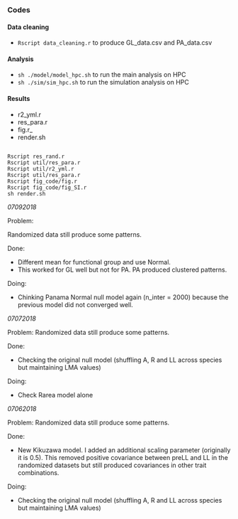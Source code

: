 ### Codes

#### Data cleaning  
- `Rscript data_cleaning.r` to produce GL_data.csv and PA_data.csv

#### Analysis
- `sh ./model/model_hpc.sh` to run the main analysis on HPC
- `sh ./sim/sim_hpc.sh` to run the simulation analysis on HPC

#### Results

- r2_yml.r
- res_para.r
- fig.r_
- render.sh

```{r}

Rscript res_rand.r
Rscript util/res_para.r
Rscript util/r2_yml.r
Rscript util/res_para.r
Rscript fig_code/fig.r
Rscript fig_code/fig_SI.r
sh render.sh

```

*07092018*

Problem:

Randomized data still produce some patterns.

Done:

- Different mean for functional group and use Normal.
- This worked for GL well but not for PA. PA produced clustered patterns.

Doing:
- Chinking Panama Normal null model again (n_inter = 2000) because the previous model did not converged well. 


*07072018*

Problem:
Randomized data still produce some patterns.

Done:

- Checking the original null model (shuffling A, R and LL across species but maintaining LMA values)

Doing:

- Check Rarea model alone

*07062018*

Problem:
Randomized data still produce some patterns.

Done:

- New Kikuzawa model. I added an additional scaling parameter (originally it is 0.5). This removed positive covariance between preLL and LL in the randomized datasets but still produced covariances in other trait combinations.

Doing:

- Checking the original null model (shuffling A, R and LL across species but maintaining LMA values)
